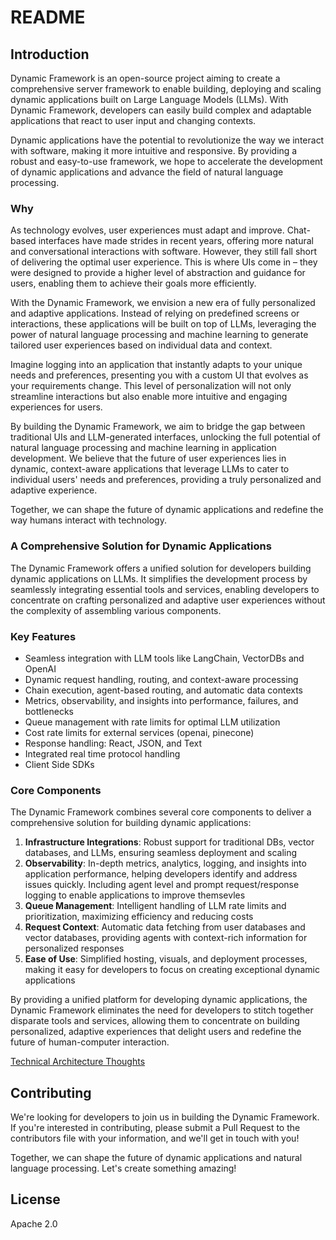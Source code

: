 # README

## **Introduction**

Dynamic Framework is an open-source project aiming to create a comprehensive server framework to enable building, deploying and scaling dynamic applications built on Large Language Models (LLMs). With Dynamic Framework, developers can easily build complex and adaptable applications that react to user input and changing contexts.

Dynamic applications have the potential to revolutionize the way we interact with software, making it more intuitive and responsive. By providing a robust and easy-to-use framework, we hope to accelerate the development of dynamic applications and advance the field of natural language processing.

### **Why**

As technology evolves, user experiences must adapt and improve. Chat-based interfaces have made strides in recent years, offering more natural and conversational interactions with software. However, they still fall short of delivering the optimal user experience. This is where UIs come in – they were designed to provide a higher level of abstraction and guidance for users, enabling them to achieve their goals more efficiently.

With the Dynamic Framework, we envision a new era of fully personalized and adaptive applications. Instead of relying on predefined screens or interactions, these applications will be built on top of LLMs, leveraging the power of natural language processing and machine learning to generate tailored user experiences based on individual data and context.

Imagine logging into an application that instantly adapts to your unique needs and preferences, presenting you with a custom UI that evolves as your requirements change. This level of personalization will not only streamline interactions but also enable more intuitive and engaging experiences for users.

By building the Dynamic Framework, we aim to bridge the gap between traditional UIs and LLM-generated interfaces, unlocking the full potential of natural language processing and machine learning in application development. We believe that the future of user experiences lies in dynamic, context-aware applications that leverage LLMs to cater to individual users' needs and preferences, providing a truly personalized and adaptive experience.

Together, we can shape the future of dynamic applications and redefine the way humans interact with technology.

### A **Comprehensive Solution for Dynamic Applications**

The Dynamic Framework offers a unified solution for developers building dynamic applications on LLMs. It simplifies the development process by seamlessly integrating essential tools and services, enabling developers to concentrate on crafting personalized and adaptive user experiences without the complexity of assembling various components.

### **Key Features**

- Seamless integration with LLM tools like LangChain, VectorDBs and OpenAI
- Dynamic request handling, routing, and context-aware processing
- Chain execution, agent-based routing, and automatic data contexts
- Metrics, observability, and insights into performance, failures, and bottlenecks
- Queue management with rate limits for optimal LLM utilization
- Cost rate limits for external services (openai, pinecone)
- Response handling: React, JSON, and Text
- Integrated real time protocol handling
- Client Side SDKs

### **Core Components**

The Dynamic Framework combines several core components to deliver a comprehensive solution for building dynamic applications:

1. **Infrastructure Integrations**: Robust support for traditional DBs, vector databases, and LLMs, ensuring seamless deployment and scaling
2. **Observability**: In-depth metrics, analytics, logging, and insights into application performance, helping developers identify and address issues quickly. Including agent level and prompt request/response logging to enable applications to improve themsevles
3. **Queue Management**: Intelligent handling of LLM rate limits and prioritization, maximizing efficiency and reducing costs
4. **Request Context**: Automatic data fetching from user databases and vector databases, providing agents with context-rich information for personalized responses
5. **Ease of Use**: Simplified hosting, visuals, and deployment processes, making it easy for developers to focus on creating exceptional dynamic applications

By providing a unified platform for developing dynamic applications, the Dynamic Framework eliminates the need for developers to stitch together disparate tools and services, allowing them to concentrate on building personalized, adaptive experiences that delight users and redefine the future of human-computer interaction.

[Technical Architecture Thoughts](https://github.com/f-inc/dynamic/blob/main/docs/technical-arch.md)

## **Contributing**

We're looking for developers to join us in building the Dynamic Framework. If you're interested in contributing, please submit a Pull Request to the contributors file with your information, and we'll get in touch with you!

Together, we can shape the future of dynamic applications and natural language processing. Let's create something amazing!

## **License**
Apache 2.0
